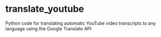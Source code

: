 # translate_youtube
Python code for translating  automatic YouTube video transcripts to any language using the Google Translate API
